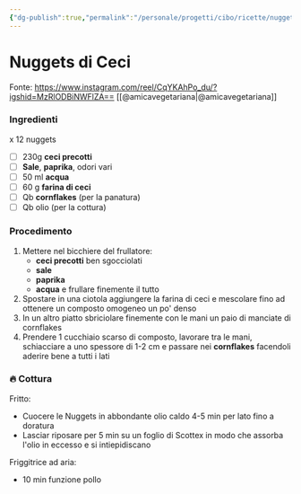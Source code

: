 ```yaml
---
{"dg-publish":true,"permalink":"/personale/progetti/cibo/ricette/nuggets-di-ceci/"}
---
```


# Nuggets di Ceci
Fonte: https://www.instagram.com/reel/CqYKAhPo_du/?igshid=MzRlODBiNWFlZA==
[[@amicavegetariana\|@amicavegetariana]]

### Ingredienti

x 12 nuggets

- [ ] 230g **ceci precotti**
- [ ] **Sale**, **paprika**, odori vari
- [ ] 50 ml **acqua**
- [ ] 60 g **farina di ceci**
- [ ] Qb **cornflakes** (per la panatura)
- [ ] Qb olio (per la cottura)

### Procedimento

1. Mettere nel bicchiere del frullatore:
	- **ceci precotti** ben sgocciolati
	- **sale**
	- **paprika**
	- **acqua**
  e frullare finemente il tutto
2. Spostare in una ciotola aggiungere la farina di ceci e mescolare fino ad ottenere un composto omogeneo un po' denso
3. In un altro piatto sbriciolare finemente con le mani un paio di manciate di cornflakes
4. Prendere 1 cucchiaio scarso di composto, lavorare tra le mani, schiacciare a uno spessore di 1-2 cm e passare nei **cornflakes** facendoli aderire bene a tutti i lati

### 🔥 Cottura

Fritto:
- Cuocere le Nuggets in abbondante olio caldo 4-5 min per lato fino a doratura
- Lasciar riposare per 5 min su un foglio di Scottex in modo che assorba l'olio in eccesso e si intiepidiscano

Friggitrice ad aria:
- 10 min funzione pollo
